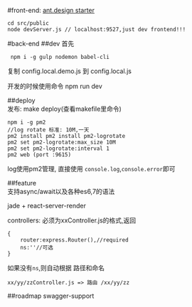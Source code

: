 #front-end:
  [ant.design starter](https://github.com/jzlxiaohei/react-antd-starter)
  
    cd src/public
    node devServer.js // localhost:9527,just dev frontend!!!
  
#back-end
##dev
  首先
     
     npm i -g gulp nodemon babel-cli

  复制 config.local.demo.js 到 config.local.js

  开发的时候使用命令 npm run dev

##deploy  
    发布: make deploy(查看makefile里命令)

    npm i -g pm2
    //log rotate 标准: 10M,一天
    pm2 install pm2 install pm2-logrotate
    pm2 set pm2-logrotate:max_size 10M
    pm2 set pm2-logrotate:interval 1
    pm2 web (port :9615)
    
log使用pm2管理, 直接使用 `console.log`,`console.error`即可

##feature  
  支持async/await以及各种es6,7的语法
    
  jade + react-server-render
  
  controllers: 必须为xxController.js的格式,返回
    
    {
        router:express.Router(),//required
        ns:''//可选
    }
    
  如果没有`ns`,则自动根据 路径和命名
    
    xx/yy/zzController.js => 路由 /xx/yy/zz
        

##roadmap
  swagger-support      
    

